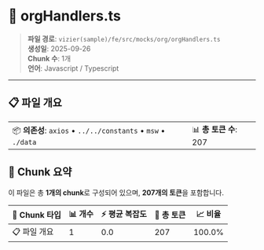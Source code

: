 # 📄 orgHandlers.ts

> **파일 경로**: `vizier(sample)/fe/src/mocks/org/orgHandlers.ts`  
> **생성일**: 2025-09-26  
> **Chunk 수**: 1개  
> **언어**: Javascript / Typescript
---


## 📋 파일 개요

| | |
|--|--|
| 📦 **의존성**: `axios` • `../../constants` • `msw` • `./data` | 📊 **총 토큰 수**: 207 |






## 🧩 Chunk 요약

이 파일은 총 **1개의 chunk**로 구성되어 있으며, **207개의 토큰**을 포함합니다.

| 🧩 Chunk 타입 | 📊 개수 | ⚡ 평균 복잡도 | 📝 총 토큰 | 📈 비율 |
|---------------|--------|-------------|----------|--------|
| 📋 파일 개요 | 1 | 0.0 | 207 | 100.0% |

